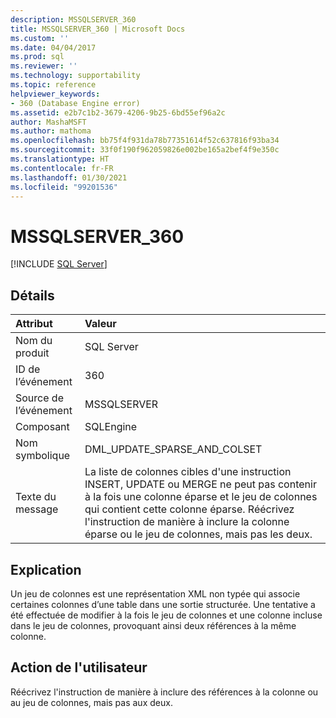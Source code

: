 ```yaml
---
description: MSSQLSERVER_360
title: MSSQLSERVER_360 | Microsoft Docs
ms.custom: ''
ms.date: 04/04/2017
ms.prod: sql
ms.reviewer: ''
ms.technology: supportability
ms.topic: reference
helpviewer_keywords:
- 360 (Database Engine error)
ms.assetid: e2b7c1b2-3679-4206-9b25-6bd55ef96a2c
author: MashaMSFT
ms.author: mathoma
ms.openlocfilehash: bb75f4f931da78b77351614f52c637816f93ba34
ms.sourcegitcommit: 33f0f190f962059826e002be165a2bef4f9e350c
ms.translationtype: HT
ms.contentlocale: fr-FR
ms.lasthandoff: 01/30/2021
ms.locfileid: "99201536"
---
```

# <a name="mssqlserver_360"></a>MSSQLSERVER_360
 [!INCLUDE [SQL Server](../../includes/applies-to-version/sqlserver.md)]
  
## <a name="details"></a>Détails  
  
| Attribut | Valeur |  
| :-------- | :---- |  
|Nom du produit|SQL Server|  
|ID de l’événement|360|  
|Source de l’événement|MSSQLSERVER|  
|Composant|SQLEngine|  
|Nom symbolique|DML_UPDATE_SPARSE_AND_COLSET|  
|Texte du message|La liste de colonnes cibles d'une instruction INSERT, UPDATE ou MERGE ne peut pas contenir à la fois une colonne éparse et le jeu de colonnes qui contient cette colonne éparse. Réécrivez l'instruction de manière à inclure la colonne éparse ou le jeu de colonnes, mais pas les deux.|  
  
## <a name="explanation"></a>Explication  
Un jeu de colonnes est une représentation XML non typée qui associe certaines colonnes d’une table dans une sortie structurée. Une tentative a été effectuée de modifier à la fois le jeu de colonnes et une colonne incluse dans le jeu de colonnes, provoquant ainsi deux références à la même colonne.  
  
## <a name="user-action"></a>Action de l'utilisateur  
Réécrivez l'instruction de manière à inclure des références à la colonne ou au jeu de colonnes, mais pas aux deux.  
  
